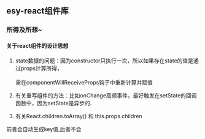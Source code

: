 ## esy-react组件库


### 所得及所想~
#### 关于react组件的设计思想

1. state数据的问题：因为constructor只执行一次，所以如果存在state的值是通过props计算所得，<br><br>需在componentWillReceiveProps钩子中重新计算并赋值

2. 有关重写组件的方法：比如onChange高频事件，最好触发在setState的回调函数中，因为setState是异步的.

3. 有关React.children.toArray() 和 this.props.children

前者会自动生成key值,后者不会
